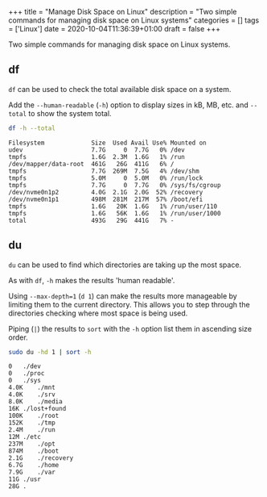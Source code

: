 +++
title = "Manage Disk Space on Linux"
description = "Two simple commands for managing disk space on Linux systems"
categories = []
tags = ['Linux']
date = 2020-10-04T11:36:39+01:00
draft = false
+++

Two simple commands for managing disk space on Linux systems.

## df

`df` can be used to check the total available disk space on a system.

Add the `--human-readable` (`-h`) option to display sizes in kB, MB, etc. and `--total` to show the system total.

```bash
df -h --total
```

```
Filesystem             Size  Used Avail Use% Mounted on
udev                   7.7G     0  7.7G   0% /dev
tmpfs                  1.6G  2.3M  1.6G   1% /run
/dev/mapper/data-root  461G   26G  411G   6% /
tmpfs                  7.7G  269M  7.5G   4% /dev/shm
tmpfs                  5.0M     0  5.0M   0% /run/lock
tmpfs                  7.7G     0  7.7G   0% /sys/fs/cgroup
/dev/nvme0n1p2         4.0G  2.1G  2.0G  52% /recovery
/dev/nvme0n1p1         498M  281M  217M  57% /boot/efi
tmpfs                  1.6G   20K  1.6G   1% /run/user/110
tmpfs                  1.6G   56K  1.6G   1% /run/user/1000
total                  493G   29G  441G   7% -
```

## du

`du` can be used to find which directories are taking up the most space.

As with `df`, `-h` makes the results 'human readable'.

Using `--max-depth=1` (`d 1`) can make the results more manageable by limiting them to the current directory. This allows you to step through the directories checking where most space is being used.

Piping (`|`) the results to `sort` with the `-h` option list them in ascending size order.

```bash
sudo du -hd 1 | sort -h
```

```
0	./dev
0	./proc
0	./sys
4.0K	./mnt
4.0K	./srv
8.0K	./media
16K	./lost+found
100K	./root
152K	./tmp
2.4M	./run
12M	./etc
237M	./opt
874M	./boot
2.1G	./recovery
6.7G	./home
7.9G	./var
11G	./usr
28G	.
```